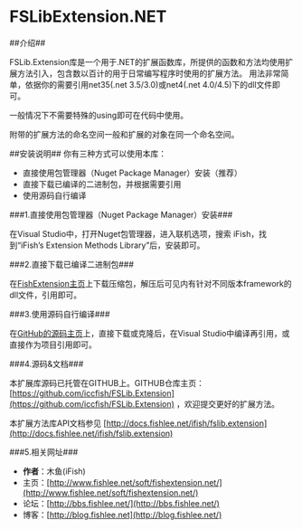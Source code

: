 ﻿FSLibExtension.NET
=====================


##介绍##

FSLib.Extension库是一个用于.NET的扩展函数库，所提供的函数和方法均使用扩展方法引入，包含数以百计的用于日常编写程序时使用的扩展方法。
用法非常简单，依据你的需要引用net35(.net 3.5/3.0)或net4(.net 4.0/4.5)下的dll文件即可。

一般情况下不需要特殊的using即可在代码中使用。

附带的扩展方法的命名空间一般和扩展的对象在同一个命名空间。


##安装说明##
你有三种方式可以使用本库：

* 直接使用包管理器（Nuget Package Manager）安装（推荐）
* 直接下载已编译的二进制包，并根据需要引用
* 使用源码自行编译


###1.直接使用包管理器（Nuget Package Manager）安装###

在Visual Studio中，打开Nuget包管理器，进入联机选项，搜索 iFish，找到“iFish’s Extension Methods Library”后，安装即可。

###2.直接下载已编译二进制包###

在[FishExtension主页](http://www.fishlee.net/soft/fishextension.net/)上下载压缩包，解压后可见内有针对不同版本framework的dll文件，引用即可。

###3.使用源码自行编译###

在[GitHub的源码主页](https://github.com/iccfish/FSLib.Extension)上，直接下载或克隆后，在Visual Studio中编译再引用，或直接作为项目引用即可。

###4.源码&文档###

本扩展库源码已托管在GITHUB上。GITHUB仓库主页： [https://github.com/iccfish/FSLib.Extension](https://github.com/iccfish/FSLib.Extension) ，欢迎提交更好的扩展方法。

本扩展方法库API文档参见 [http://docs.fishlee.net/ifish/fslib.extension](http://docs.fishlee.net/ifish/fslib.extension)

###5.相关网址###

* **作者**：木鱼(iFish) 
* 主页：[http://www.fishlee.net/soft/fishextension.net/](http://www.fishlee.net/soft/fishextension.net/)
* 论坛：[http://bbs.fishlee.net/](http://bbs.fishlee.net/)
* 博客：[http://blog.fishlee.net](http://blog.fishlee.net/)
